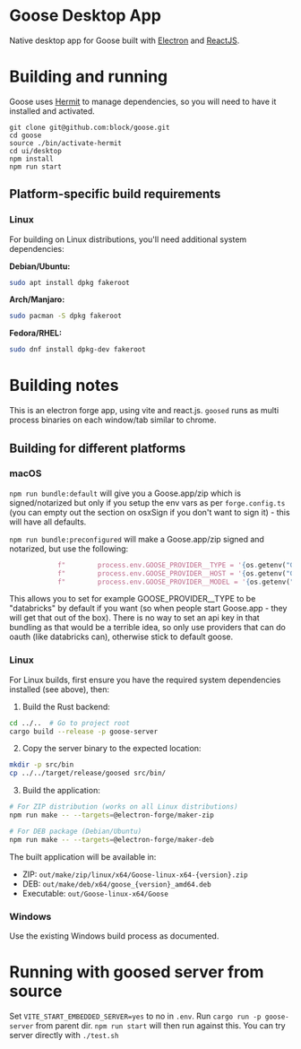 # Goose Desktop App

Native desktop app for Goose built with [Electron](https://www.electronjs.org/) and [ReactJS](https://react.dev/). 

# Building and running
Goose uses [Hermit](https://github.com/cashapp/hermit) to manage dependencies, so you will need to have it installed and activated.

```
git clone git@github.com:block/goose.git
cd goose
source ./bin/activate-hermit
cd ui/desktop
npm install
npm run start
```

## Platform-specific build requirements

### Linux
For building on Linux distributions, you'll need additional system dependencies:

**Debian/Ubuntu:**
```bash
sudo apt install dpkg fakeroot
```

**Arch/Manjaro:**
```bash
sudo pacman -S dpkg fakeroot
```

**Fedora/RHEL:**
```bash
sudo dnf install dpkg-dev fakeroot
```

# Building notes

This is an electron forge app, using vite and react.js. `goosed` runs as multi process binaries on each window/tab similar to chrome.

## Building for different platforms

### macOS
`npm run bundle:default` will give you a Goose.app/zip which is signed/notarized but only if you setup the env vars as per `forge.config.ts` (you can empty out the section on osxSign if you don't want to sign it) - this will have all defaults.

`npm run bundle:preconfigured` will make a Goose.app/zip signed and notarized, but use the following:

```python
            f"        process.env.GOOSE_PROVIDER__TYPE = '{os.getenv("GOOSE_BUNDLE_TYPE")}';",
            f"        process.env.GOOSE_PROVIDER__HOST = '{os.getenv("GOOSE_BUNDLE_HOST")}';",
            f"        process.env.GOOSE_PROVIDER__MODEL = '{os.getenv("GOOSE_BUNDLE_MODEL")}';"
```

This allows you to set for example GOOSE_PROVIDER__TYPE to be "databricks" by default if you want (so when people start Goose.app - they will get that out of the box). There is no way to set an api key in that bundling as that would be a terrible idea, so only use providers that can do oauth (like databricks can), otherwise stick to default goose.

### Linux
For Linux builds, first ensure you have the required system dependencies installed (see above), then:

1. Build the Rust backend:
```bash
cd ../..  # Go to project root
cargo build --release -p goose-server
```

2. Copy the server binary to the expected location:
```bash
mkdir -p src/bin
cp ../../target/release/goosed src/bin/
```

3. Build the application:
```bash
# For ZIP distribution (works on all Linux distributions)
npm run make -- --targets=@electron-forge/maker-zip

# For DEB package (Debian/Ubuntu)
npm run make -- --targets=@electron-forge/maker-deb
```

The built application will be available in:
- ZIP: `out/make/zip/linux/x64/Goose-linux-x64-{version}.zip`
- DEB: `out/make/deb/x64/goose_{version}_amd64.deb`
- Executable: `out/Goose-linux-x64/Goose`

### Windows
Use the existing Windows build process as documented.


# Running with goosed server from source

Set `VITE_START_EMBEDDED_SERVER=yes` to no in `.env`.
Run `cargo run -p goose-server` from parent dir.
`npm run start` will then run against this.
You can try server directly with `./test.sh`
